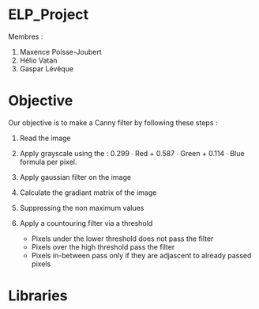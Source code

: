 # ELP_Project
Membres :
1. Maxence Poisse-Joubert
2. Hélio Vatan
3. Gaspar Lévêque

# Objective
Our objective is to make a Canny filter by following these steps :

1. Read the image
2. Apply grayscale using the : 0.299 ∙ Red + 0.587 ∙ Green + 0.114 ∙ Blue formula per pixel.
3. Apply gaussian filter on the image
4. Calculate the gradiant matrix of the image
5. Suppressing the non maximum values
6. Apply a countouring filter via a threshold
   
   - Pixels under the lower threshold does not pass the filter
   - Pixels over the high threshold pass the filter 
   - Pixels in-between pass only if they are adjascent to already passed pixels

# Libraries



